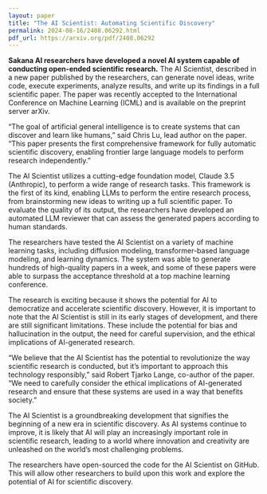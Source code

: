 ```yaml
---
layout: paper
title: "The AI Scientist: Automating Scientific Discovery"
permalink: 2024-08-16/2408.06292.html
pdf_url: https://arxiv.org/pdf/2408.06292
---
```


**Sakana AI researchers have developed a novel AI system capable of conducting open-ended scientific research.** The AI Scientist, described in a new paper published by the researchers, can generate novel ideas, write code, execute experiments, analyze results, and write up its findings in a full scientific paper. The paper was recently accepted to the International Conference on Machine Learning (ICML) and is available on the preprint server arXiv.

“The goal of artificial general intelligence is to create systems that can discover and learn like humans,” said Chris Lu, lead author on the paper. “This paper presents the first comprehensive framework for fully automatic scientific discovery, enabling frontier large language models to perform research independently.”

The AI Scientist utilizes a cutting-edge foundation model, Claude 3.5 (Anthropic), to perform a wide range of research tasks. This framework is the first of its kind, enabling LLMs to perform the entire research process, from brainstorming new ideas to writing up a full scientific paper. To evaluate the quality of its output, the researchers have developed an automated LLM reviewer that can assess the generated papers according to human standards.

The researchers have tested the AI Scientist on a variety of machine learning tasks, including diffusion modeling, transformer-based language modeling, and learning dynamics. The system was able to generate hundreds of high-quality papers in a week, and some of these papers were able to surpass the acceptance threshold at a top machine learning conference.

The research is exciting because it shows the potential for AI to democratize and accelerate scientific discovery. However, it is important to note that the AI Scientist is still in its early stages of development, and there are still significant limitations. These include the potential for bias and hallucination in the output, the need for careful supervision, and the ethical implications of AI-generated research.

“We believe that the AI Scientist has the potential to revolutionize the way scientific research is conducted, but it’s important to approach this technology responsibly,” said Robert Tjarko Lange, co-author of the paper. “We need to carefully consider the ethical implications of AI-generated research and ensure that these systems are used in a way that benefits society.”

The AI Scientist is a groundbreaking development that signifies the beginning of a new era in scientific discovery. As AI systems continue to improve, it is likely that AI will play an increasingly important role in scientific research, leading to a world where innovation and creativity are unleashed on the world’s most challenging problems.

The researchers have open-sourced the code for the AI Scientist on GitHub. This will allow other researchers to build upon this work and explore the potential of AI for scientific discovery.